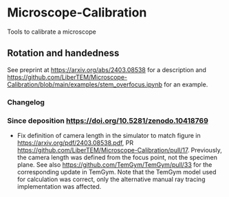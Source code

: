 # Microscope-Calibration
Tools to calibrate a microscope

## Rotation and handedness

See preprint at https://arxiv.org/abs/2403.08538 for a description and https://github.com/LiberTEM/Microscope-Calibration/blob/main/examples/stem_overfocus.ipynb for an example.

### Changelog

### Since deposition https://doi.org/10.5281/zenodo.10418769

* Fix definition of camera length in the simulator to match figure in
  https://arxiv.org/pdf/2403.08538.pdf, PR
  https://github.com/LiberTEM/Microscope-Calibration/pull/17. Previously, the
  camera length was defined from the focus point, not the specimen plane. See
  also https://github.com/TemGym/TemGym/pull/33 for the corresponding update in
  TemGym. Note that the TemGym model used for calculation was correct, only the
  alternative manual ray tracing implementation was affected.
